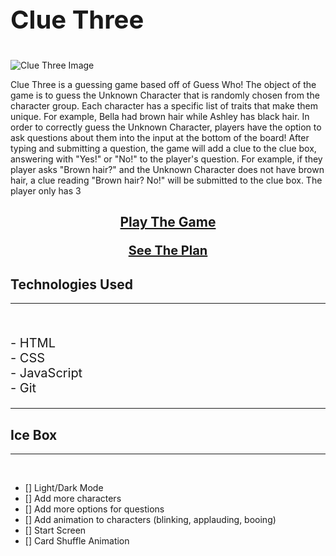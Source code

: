 

# <p style="font-size: 40px;">Clue Three</p>

![Clue Three Image](https://placeholder.png "Clue Three")

Clue Three is a guessing game based off of Guess Who! The object of the game is to guess the Unknown Character that is randomly chosen from the character group. Each character has a specific list of traits that make them unique. For example, Bella had brown hair while Ashley has black hair. In order to correctly guess the Unknown Character, players have the option to ask questions about them into the input at the bottom of the board! After typing and submitting a question, the game will add a clue to the clue box, answering with "Yes!" or "No!" to the player's question. For example, if they player asks "Brown hair?" and the Unknown Character does not have brown hair, a clue reading "Brown hair? No!"
will be submitted to the clue box. The player only has 3 

## <p style= "text-align: center;"> [Play The Game](https://clue-three.netlify.app/)</p> <p style= "text-align: center; font-size: 20px"> [See The Plan](https://whimsical.com/clue-three-6Fkfci9RQqqTUBW7xp9SZx@VsSo8s35WwNYV5SvbVYexA)</p>

## Technologies Used
---
<br>
<p style="font-size: 20px;">
- HTML
<br>
- CSS
<br>
- JavaScript
<br>
- Git
<p>

---
## Ice Box
---
<br>

- [] Light/Dark Mode
- [] Add more characters
- [] Add more options for questions
- [] Add animation to characters (blinking, applauding, booing)
- [] Start Screen
- [] Card Shuffle Animation
